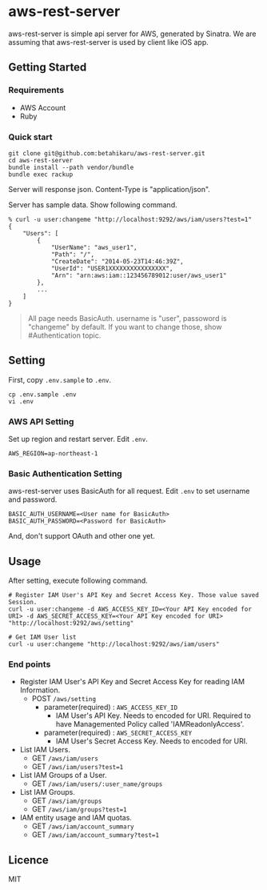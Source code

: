 aws-rest-server
=========

aws-rest-server is simple api server for AWS, generated by Sinatra.
We are assuming that aws-rest-server is used by client like iOS app.

## Getting Started

### Requirements
* AWS Account
* Ruby

### Quick start

```shell
git clone git@github.com:betahikaru/aws-rest-server.git
cd aws-rest-server
bundle install --path vendor/bundle
bundle exec rackup
```

Server will response json. Content-Type is "application/json".

Server has sample data. Show following command.

```shell
% curl -u user:changeme "http://localhost:9292/aws/iam/users?test=1"
{
    "Users": [
        {
            "UserName": "aws_user1",
            "Path": "/",
            "CreateDate": "2014-05-23T14:46:39Z",
            "UserId": "USER1XXXXXXXXXXXXXXXX",
            "Arn": "arn:aws:iam::123456789012:user/aws_user1"
        },
        ...
    ]
}
```

> All page needs BasicAuth. username is "user", passoword is "changeme" by default. If you want to change those, show #Authentication topic.

## Setting

First, copy ```.env.sample``` to ```.env```.
```shell
cp .env.sample .env
vi .env
```

### AWS API Setting
Set up region and restart server.
Edit ```.env```.

```shell
AWS_REGION=ap-northeast-1
```

### Basic Authentication Setting
aws-rest-server uses BasicAuth for all request.
Edit ```.env``` to set username and password.

```
BASIC_AUTH_USERNAME=<User name for BasicAuth>
BASIC_AUTH_PASSWORD=<Password for BasicAuth>
```

And, don't support OAuth and other one yet.

## Usage

After setting, execute following command.

```shell
# Register IAM User's API Key and Secret Access Key. Those value saved Session.
curl -u user:changeme -d AWS_ACCESS_KEY_ID=<Your API Key encoded for URI> -d AWS_SECRET_ACCESS_KEY=<Your API Key encoded for URI> "http://localhost:9292/aws/setting"

# Get IAM User list
curl -u user:changeme "http://localhost:9292/aws/iam/users"
```

### End points
- Register IAM User's API Key and Secret Access Key for reading IAM Information.
  - POST ```/aws/setting```
    - parameter(required) : ```AWS_ACCESS_KEY_ID```
      - IAM User's API Key. Needs to encoded for URI. Required to have Managemented Policy called 'IAMReadonlyAccess'.
    - parameter(required) : ```AWS_SECRET_ACCESS_KEY```
      - IAM User's Secret Access Key. Needs to encoded for URI.
- List IAM Users.
  - GET ```/aws/iam/users```
  - GET ```/aws/iam/users?test=1```
- List IAM Groups of a User.
  - GET ```/aws/iam/users/:user_name/groups```
- List IAM Groups.
  - GET ```/aws/iam/groups```
  - GET ```/aws/iam/groups?test=1```
- IAM entity usage and IAM quotas.
  - GET ```/aws/iam/account_summary```
  - GET ```/aws/iam/account_summary?test=1```

## Licence
MIT
